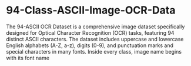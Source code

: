 # 94-Class-ASCII-Image-OCR-Data
The 94-ASCII OCR Dataset is a comprehensive image dataset specifically designed for Optical Character Recognition (OCR) tasks, featuring 94 distinct ASCII characters. The dataset includes uppercase and lowercase English alphabets (A-Z, a-z), digits (0-9), and punctuation marks and special characters in many fonts. Inside every class, image name begins with its font name
